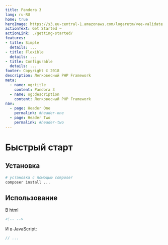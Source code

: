 ```yaml
---
title: Pandora 3
lang: ru-RU
home: true
heroImage: https://s3.eu-central-1.amazonaws.com/logaretm/vee-validate.svg
actionText: Get Started →
actionLink: ./getting-started/
features:
- title: Simple
  details: ...
- title: Flexible
  details: ...
- title: Configurable
  details: ...
footer: Copyright © 2018
description: Легковесный PHP Framework
meta:
  - name: og:title
    content: Pandora 3
  - name: og:description
    content: Легковесный PHP Framework
nav:
  - page: Header One
    permalink: #header-one
  - page: Header Two
    permalink: #header-two
---
```


# Быстрый старт

## Установка

```bash
# установка с помощью composer
composer install ...
```

## Использование

В html

```html
<!-- -->
```

И в JavaScript:

```js
// ...
```
